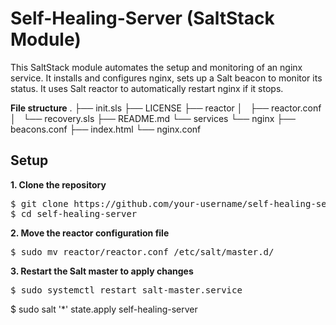 # Self-Healing-Server (SaltStack Module)

This SaltStack module automates the setup and monitoring of an nginx service.
It installs and configures nginx, sets up a Salt beacon to monitor its status.
It uses Salt reactor to automatically restart nginx if it stops.

**File structure**
.
├── init.sls
├── LICENSE
├── reactor
│   ├── reactor.conf
│   └── recovery.sls
├── README.md
└── services
    └── nginx
        ├── beacons.conf
        ├── index.html
        └── nginx.conf

## Setup

**1. Clone the repository**

<pre>
$ git clone https://github.com/your-username/self-healing-server.git
$ cd self-healing-server
</pre>

**2. Move the reactor configuration file**

<pre>
$ sudo mv reactor/reactor.conf /etc/salt/master.d/
</pre>

**3. Restart the Salt master to apply changes**

<pre>
$ sudo systemctl restart salt-master.service
</pre

**4. Run the Salt state on your minions**

<pre>
$ sudo salt '*' state.apply self-healing-server
</pre
